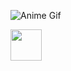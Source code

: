 ![Anime Gif](https://media.giphy.com/media/dxld1UBIiGuoh31Fus/giphy.gif)


<a href="https://www.instagram.com/thepiyushmalhotra/">
  <img height="50" src="https://user-images.githubusercontent.com/46517096/166974368-9798f39f-1f46-499c-b14e-81f0a3f83a06.png"/>
</a>
